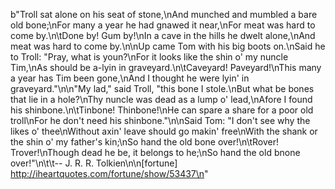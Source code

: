 b"Troll sat alone on his seat of stone,\nAnd munched and mumbled a bare old bone;\nFor many a year he had gnawed it near,\nFor meat was hard to come by.\n\tDone by!  Gum by!\nIn a cave in the hills he dwelt alone,\nAnd meat was hard to come by.\n\nUp came Tom with his big boots on.\nSaid he to Troll: &quot;Pray, what is youn?\nFor it looks like the shin o' my nuncle Tim,\nAs should be a-lyin in graveyard.\n\tCaveyard!  Paveyard!\nThis many a year has Tim been gone,\nAnd I thought he were lyin' in graveyard.&quot;\n\n&quot;My lad,&quot; said Troll, &quot;this bone I stole.\nBut what be bones that lie in a hole?\nThy nuncle was dead as a lump o' lead,\nAfore I found his shinbone.\n\tTinbone!  Thinbone!\nHe can spare a share for a poor old troll\nFor he don't need his shinbone.&quot;\n\nSaid Tom: &quot;I don't see why the likes o' thee\nWithout axin' leave should go makin' free\nWith the shank or the shin o' my father's kin;\nSo hand the old bone over!\n\tRover!  Trover!\nThough dead he be, it belongs to he;\nSo hand the old bnone over!&quot;\n\t\t-- J. R. R. Tolkien\n\n[fortune] http://iheartquotes.com/fortune/show/53437\n"